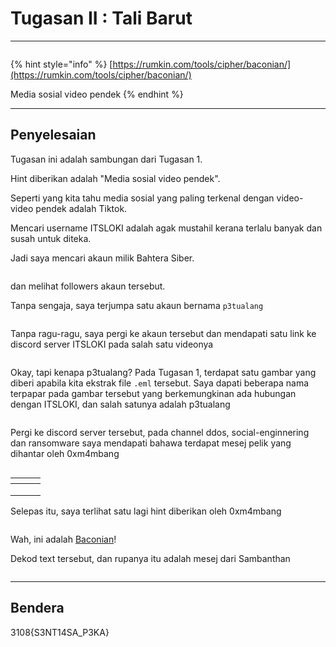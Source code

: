 # Tugasan II : Tali Barut

***

<figure><img src="../../../../.gitbook/assets/image (19) (1).png" alt=""><figcaption></figcaption></figure>

{% hint style="info" %}
[https://rumkin.com/tools/cipher/baconian/](https://rumkin.com/tools/cipher/baconian/)

Media sosial video pendek
{% endhint %}

***

## Penyelesaian

Tugasan ini adalah sambungan dari Tugasan 1.

Hint diberikan adalah "Media sosial video pendek".

Seperti yang kita tahu media sosial yang paling terkenal dengan video-video pendek adalah Tiktok.

Mencari username ITSLOKI adalah agak mustahil kerana terlalu banyak dan susah untuk diteka.

Jadi saya mencari akaun milik Bahtera Siber.

<figure><img src="../../../../.gitbook/assets/image (7) (1).png" alt=""><figcaption></figcaption></figure>

dan melihat followers akaun tersebut.

Tanpa sengaja, saya terjumpa satu akaun bernama `p3tualang`

<figure><img src="../../../../.gitbook/assets/image (8) (1).png" alt=""><figcaption></figcaption></figure>

Tanpa ragu-ragu, saya pergi ke akaun tersebut dan mendapati satu link ke discord server ITSLOKI pada salah satu videonya

<figure><img src="../../../../.gitbook/assets/image (9) (1).png" alt=""><figcaption></figcaption></figure>

Okay, tapi kenapa p3tualang? Pada Tugasan 1, terdapat satu gambar yang diberi apabila kita ekstrak file `.eml` tersebut. Saya dapati beberapa nama terpapar pada gambar tersebut yang berkemungkinan ada hubungan dengan ITSLOKI, dan salah satunya adalah p3tualang

<figure><img src="../../../../.gitbook/assets/image (10) (1).png" alt=""><figcaption></figcaption></figure>

Pergi ke discord server tersebut, pada channel ddos, social-enginnering dan ransomware saya mendapati bahawa terdapat mesej pelik yang dihantar oleh 0xm4mbang

<figure><img src="../../../../.gitbook/assets/image (11) (1).png" alt=""><figcaption></figcaption></figure>

<table data-card-size="large" data-view="cards"><thead><tr><th></th><th></th><th></th></tr></thead><tbody><tr><td></td><td><img src="../../../../.gitbook/assets/image (16) (1).png" alt="" data-size="original"></td><td></td></tr><tr><td></td><td><img src="../../../../.gitbook/assets/image (17) (1).png" alt="" data-size="original"></td><td></td></tr><tr><td></td><td><img src="../../../../.gitbook/assets/image (18) (1).png" alt="" data-size="original"></td><td></td></tr></tbody></table>

Selepas itu, saya terlihat satu lagi hint diberikan oleh 0xm4mbang

<figure><img src="../../../../.gitbook/assets/image (15) (1).png" alt=""><figcaption></figcaption></figure>

Wah, ini adalah [Baconian](https://rumkin.com/tools/cipher/baconian/)!

Dekod text tersebut, dan rupanya itu adalah mesej dari Sambanthan

<figure><img src="../../../../.gitbook/assets/image (20) (1).png" alt=""><figcaption></figcaption></figure>

***

## Bendera

3108{S3NT14SA\_P3KA}
